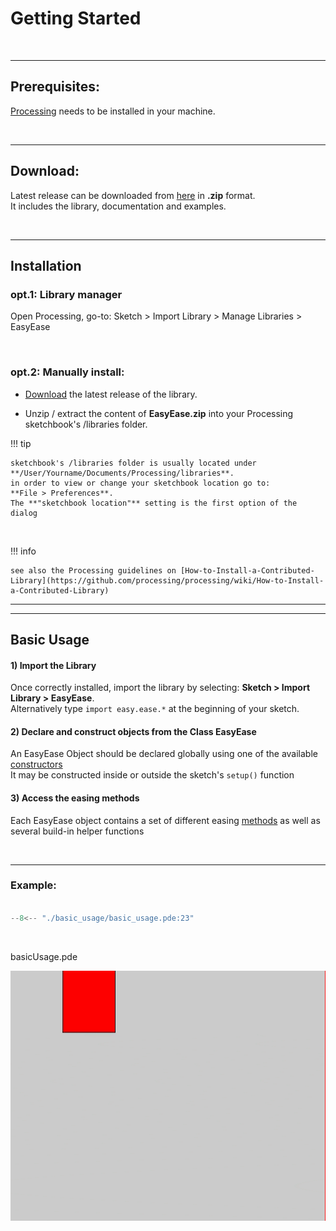 # Getting Started

<br>

---

## Prerequisites:

<a href="https://processing.org/download" target="_blank">Processing</a>  needs to be installed in your machine.

<br>

---

## Download:

Latest release can be downloaded from [here](https://github.com/fredegd/EasyEase/releases) in **.zip** format.  
It includes the library, documentation and examples. 

<br>

---

## Installation

### opt.1: Library manager

Open Processing,  go-to: Sketch > Import Library > Manage Libraries > EasyEase


<br>

### opt.2: Manually install:

- [Download]("https://github.com/fredegd/EasyEase/releases") the latest release of the library.

- Unzip / extract the content of **EasyEase.zip** into your Processing sketchbook's /libraries folder.

!!! tip

    sketchbook's /libraries folder is usually located under **/User/Yourname/Documents/Processing/libraries**.
    in order to view or change your sketchbook location go to:
    **File > Preferences**.
    The **"sketchbook location"** setting is the first option of the dialog

<br>

!!! info

    see also the Processing guidelines on [How-to-Install-a-Contributed-Library](https://github.com/processing/processing/wiki/How-to-Install-a-Contributed-Library)


---



---

## Basic Usage

#### 1) Import the Library

Once correctly installed, import the library by selecting: **Sketch > Import Library > EasyEase**.  
Alternatively type `import easy.ease.*` at the beginning of your sketch.

#### 2) Declare and construct objects from the Class EasyEase

An EasyEase Object should be declared globally using one of the available [constructors](./constructors.md)  
It may be constructed inside or outside the sketch's `setup()` function

#### 3) Access the easing methods

Each EasyEase object contains a set of different easing [methods](./methods.md) as well as several build-in helper functions

<br>

---

### Example:

```java hl_lines="22"  title="basic_usage.pde"

--8<-- "./basic_usage/basic_usage.pde:23"

```

<br>

<div class="exampleWindow">
  <div class="title">
      <div class="dot red"></div>
      <div class="dot amber"></div>
      <div class="dot green"></div>
      <p >basicUsage.pde</p>
  </div>

<img src="./images/basic_usage_00.gif" alt="basic usage" width="600" height="400">

</div>

<br>
